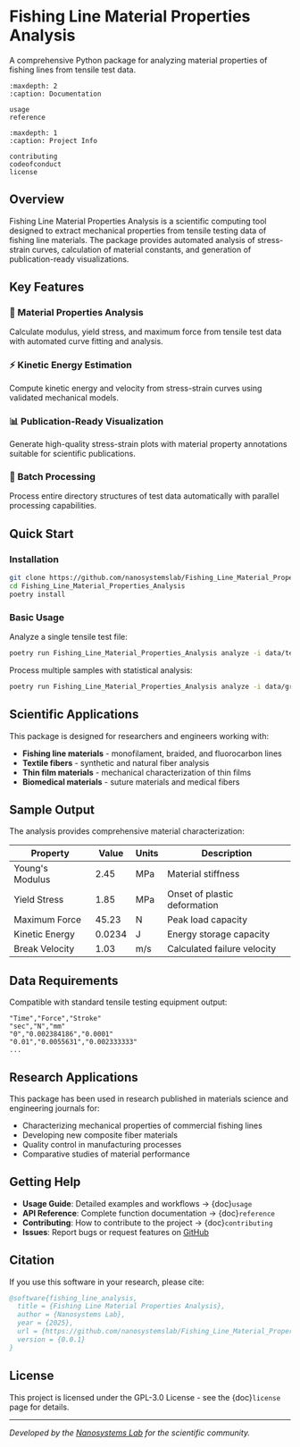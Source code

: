 # Fishing Line Material Properties Analysis

A comprehensive Python package for analyzing material properties of fishing lines from tensile test data.

```{toctree}
:maxdepth: 2
:caption: Documentation

usage
reference
```

```{toctree}
:maxdepth: 1
:caption: Project Info

contributing
codeofconduct
license
```

## Overview

Fishing Line Material Properties Analysis is a scientific computing tool designed to extract mechanical properties from tensile testing data of fishing line materials. The package provides automated analysis of stress-strain curves, calculation of material constants, and generation of publication-ready visualizations.

## Key Features

### 🔬 Material Properties Analysis
Calculate modulus, yield stress, and maximum force from tensile test data with automated curve fitting and analysis.

### ⚡ Kinetic Energy Estimation  
Compute kinetic energy and velocity from stress-strain curves using validated mechanical models.

### 📊 Publication-Ready Visualization
Generate high-quality stress-strain plots with material property annotations suitable for scientific publications.

### 🚀 Batch Processing
Process entire directory structures of test data automatically with parallel processing capabilities.

## Quick Start

### Installation

```bash
git clone https://github.com/nanosystemslab/Fishing_Line_Material_Properties_Analysis
cd Fishing_Line_Material_Properties_Analysis
poetry install
```

### Basic Usage

Analyze a single tensile test file:

```bash
poetry run Fishing_Line_Material_Properties_Analysis analyze -i data/test.csv
```

Process multiple samples with statistical analysis:

```bash
poetry run Fishing_Line_Material_Properties_Analysis analyze -i data/group_1/5in/*.csv --plot-type multi
```

## Scientific Applications

This package is designed for researchers and engineers working with:

- **Fishing line materials** - monofilament, braided, and fluorocarbon lines
- **Textile fibers** - synthetic and natural fiber analysis
- **Thin film materials** - mechanical characterization of thin films
- **Biomedical materials** - suture materials and medical fibers

## Sample Output

The analysis provides comprehensive material characterization:

| Property | Value | Units | Description |
|----------|-------|-------|-------------|
| Young's Modulus | 2.45 | MPa | Material stiffness |
| Yield Stress | 1.85 | MPa | Onset of plastic deformation |
| Maximum Force | 45.23 | N | Peak load capacity |
| Kinetic Energy | 0.0234 | J | Energy storage capacity |
| Break Velocity | 1.03 | m/s | Calculated failure velocity |

## Data Requirements

Compatible with standard tensile testing equipment output:

```
"Time","Force","Stroke"
"sec","N","mm"
"0","0.002384186","0.0001"
"0.01","0.0055631","0.002333333"
...
```

## Research Applications

This package has been used in research published in materials science and engineering journals for:

- Characterizing mechanical properties of commercial fishing lines
- Developing new composite fiber materials
- Quality control in manufacturing processes
- Comparative studies of material performance

## Getting Help

- **Usage Guide**: Detailed examples and workflows → {doc}`usage`
- **API Reference**: Complete function documentation → {doc}`reference`  
- **Contributing**: How to contribute to the project → {doc}`contributing`
- **Issues**: Report bugs or request features on [GitHub](https://github.com/nanosystemslab/Fishing_Line_Material_Properties_Analysis/issues)

## Citation

If you use this software in your research, please cite:

```bibtex
@software{fishing_line_analysis,
  title = {Fishing Line Material Properties Analysis},
  author = {Nanosystems Lab},
  year = {2025},
  url = {https://github.com/nanosystemslab/Fishing_Line_Material_Properties_Analysis},
  version = {0.0.1}
}
```

## License

This project is licensed under the GPL-3.0 License - see the {doc}`license` page for details.

---

*Developed by the [Nanosystems Lab](https://github.com/nanosystemslab) for the scientific community.*
